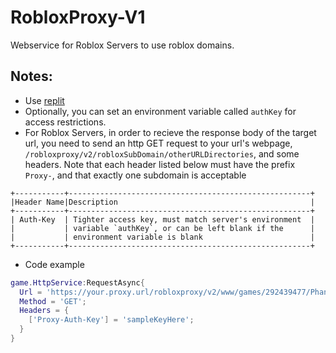 # RobloxProxy-V1
Webservice for Roblox Servers to use roblox domains.
## Notes: 
 - Use [replit](https://replit.com)
 - Optionally, you can set an environment variable called `authKey` for access restrictions.
 - For Roblox Servers, in order to recieve the response body of the target url, you need to send an http GET request to your url's webpage, `/robloxproxy/v2/robloxSubDomain/otherURLDirectories`, and some headers. Note that each header listed below must have the prefix `Proxy-`, and that exactly one subdomain is acceptable
```
+-----------+------------------------------------------------------+
|Header Name|Description                                           |
+-----------+------------------------------------------------------+
| Auth-Key  | Tighter access key, must match server's environment  |
|           | variable `authKey`, or can be left blank if the      |
|           | environment variable is blank                        |
+-----------+------------------------------------------------------+
```
   - Code example
```lua
game.HttpService:RequestAsync{
  Url = 'https://your.proxy.url/robloxproxy/v2/www/games/292439477/Phantom-Forces';
  Method = 'GET';
  Headers = {
    ['Proxy-Auth-Key'] = 'sampleKeyHere';
  }
}
```